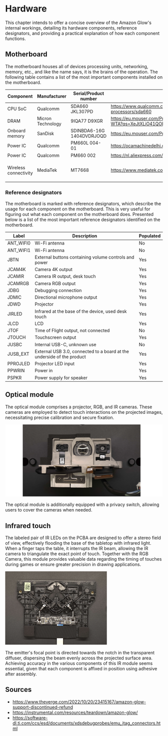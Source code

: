 # Hardware
This chapter intends to offer a concise overview of the Amazon Glow's internal workings, detailing its hardware components, reference designators, and providing a practical explanation of how each component functions.

## Motherboard
The motherboard houses all of devices processing units, networking, memory, etc., and like the name says, it is the brains of the operation. The following table contains a list of the most important components installed on the motherboard.

| Component             | Manufacturer      | Serial/Product number     | Links                                                                                              | Details                      |     |
| --------------------- | ----------------- | ------------------------- | -------------------------------------------------------------------------------------------------- | ---------------------------- | --- |
| CPU SoC               | Qualcomm          | SDA660 JKL307PD           | https://www.qualcomm.com/products/technology/processors/application-processors/sda660              |                              |     |
| DRAM                  | Micron Technology | 9IQA77 D9XGR              | https://eu.mouser.com/ProductDetail/Micron/MT53D768M32D2NP-046-WTA?qs=XeJtXLiO41QODVvJwTiOVg%3D%3D |                              |     |
| Onboard memory        | SanDisk           | SDINBDA6-16G 1404DVDRJOQD | https://eu.mouser.com/ProductDetail/SanDisk/SDINBDA6-16G-I1                                        | 16GB eMMC                    |     |
| Power IC              | Qualcomm          | PM660L 004-01             | https://ocamachinedelhi.com/product/pm660l-004-01-ic/                                              |                              |     |
| Power IC              | Qualcomm          | PM660 002                 | https://nl.aliexpress.com/item/33044956160.html                                                    |                              |     |
| Wireless connectivity | MediaTek          | MT7668                    | https://www.mediatek.com/products/broadband-wifi/mt7668                                            | Used for Bluetooth and Wi-Fi |     |

### Reference designators
The motherboard is marked with reference designators, which describe the usage for each component on the motherboard. This is very useful for figuring out what each component on the motherboard does. Presented below is a list of the most important reference designators identified on the motherboard.

| Label     | Description                                                            | Populated |
| --------- | ---------------------------------------------------------------------- | --------- |
| ANT_WIFI0 | Wi-Fi antenna                                                          | No        |
| ANT_WIFI1 | Wi-Fi antenna                                                          | No        |
| JBTN      | External buttons containing volume controls and power                  | Yes       |
| JCAM4K    | Camera 4K output                                                       | Yes       |
| JCAMIR    | Camera IR output, desk touch                                           | Yes       |
| JCAMRGB   | Camera RGB output                                                      | Yes       |
| JDBG      | Debugging connection                                                   | Yes       |
| JDMIC     | Directional microphone output                                          | Yes       |
| JDWD      | Projector                                                              | Yes       |
| JIRLED    | Infrared at the base of the device, used desk touch                    | Yes       |
| JLCD      | LCD                                                                    | Yes       |
| JTOF      | Time of Flight output, not connected                                   | No        |
| JTOUCH    | Touchscreen output                                                     | Yes       |
| JUSBC     | Internal USB-C, unknown use                                            | No        |
| JUSB_EXT  | External USB 3.0, connected to a board at the underside of the product | Yes       |
| PPROJLED  | Projector LED input                                                    | Yes       |
| PPWRIN    | Power in                                                               | Yes       |
| PSPKR     | Power supply for speaker                                               | Yes       |

## Optical module
The optical module comprises a projector, RGB, and IR cameras. These cameras are employed to detect touch interactions on the projected images, necessitating precise calibration and secure fixation.

![Optical module](assets/optical-module.png)

The optical module is additionally equipped with a privacy switch, allowing users to cover the cameras when needed.

## Infrared touch
The labeled pair of IR LEDs on the PCBA are designed to offer a stereo field of view, effectively flooding the base of the tabletop with infrared light. When a finger taps the table, it interrupts the IR beam, allowing the IR camera to triangulate the exact point of touch. Together with the RGB Camera, this module provides valuable data regarding the timing of touches during games or ensure greater precision in drawing applications.

![Infrared touch](assets/infrared-touch.png)

The emitter's focal point is directed towards the notch in the transparent diffuser, dispersing the beam evenly across the projected surface area. Achieving accuracy in the various components of this IR module seems essential, given that each component is affixed in position using adhesive after assembly.

## Sources
- https://www.theverge.com/2022/10/20/23415167/amazon-glow-support-discontinued-refund
- https://instrumental.com/resources/teardown/amazon-glow/
- https://software-dl.ti.com/ccs/esd/documents/xdsdebugprobes/emu_jtag_connectors.html
